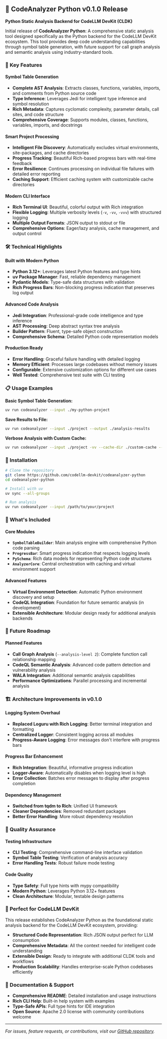 ## 🎉 CodeAnalyzer Python v0.1.0 Release

**Python Static Analysis Backend for CodeLLM DevKit (CLDK)**

Initial release of **CodeAnalyzer Python**: A comprehensive static analysis tool designed specifically as the Python backend for the CodeLLM DevKit ecosystem. This tool provides deep code understanding capabilities through symbol table generation, with future support for call graph analysis and semantic analysis using industry-standard tools.

### 🚀 Key Features

#### **Symbol Table Generation**
- **Complete AST Analysis**: Extracts classes, functions, variables, imports, and comments from Python source code
- **Type Inference**: Leverages Jedi for intelligent type inference and symbol resolution
- **Rich Metadata**: Captures cyclomatic complexity, parameter details, call sites, and code structure
- **Comprehensive Coverage**: Supports modules, classes, functions, variables, imports, and docstrings

#### **Smart Project Processing**
- **Intelligent File Discovery**: Automatically excludes virtual environments, site-packages, and cache directories
- **Progress Tracking**: Beautiful Rich-based progress bars with real-time feedback
- **Error Resilience**: Continues processing on individual file failures with detailed error reporting
- **Caching Support**: Efficient caching system with customizable cache directories

#### **Modern CLI Interface**
- **Rich Terminal UI**: Beautiful, colorful output with Rich integration
- **Flexible Logging**: Multiple verbosity levels (`-v`, `-vv`, `-vvv`) with structured logging
- **Multiple Output Formats**: JSON output to stdout or file
- **Comprehensive Options**: Eager/lazy analysis, cache management, and output control

### 🛠️ Technical Highlights

#### **Built with Modern Python**
- **Python 3.12+**: Leverages latest Python features and type hints
- **uv Package Manager**: Fast, reliable dependency management
- **Pydantic Models**: Type-safe data structures with validation
- **Rich Progress Bars**: Non-blocking progress indication that preserves log output

#### **Advanced Code Analysis**
- **Jedi Integration**: Professional-grade code intelligence and type inference
- **AST Processing**: Deep abstract syntax tree analysis
- **Builder Pattern**: Fluent, type-safe object construction
- **Comprehensive Schema**: Detailed Python code representation models

#### **Production Ready**
- **Error Handling**: Graceful failure handling with detailed logging
- **Memory Efficient**: Processes large codebases without memory issues
- **Configurable**: Extensive customization options for different use cases
- **Well Tested**: Comprehensive test suite with CLI testing

### 📋 Usage Examples

**Basic Symbol Table Generation:**
```bash
uv run codeanalyzer --input ./my-python-project
```

**Save Results to File:**
```bash
uv run codeanalyzer --input ./project --output ./analysis-results
```

**Verbose Analysis with Custom Cache:**
```bash
uv run codeanalyzer --input ./project -vv --cache-dir ./custom-cache --eager
```

### 🔧 Installation

```bash
# Clone the repository
git clone https://github.com/codellm-devkit/codeanalyzer-python
cd codeanalyzer-python

# Install with uv
uv sync --all-groups

# Run analysis
uv run codeanalyzer --input /path/to/your/project
```

### 🎯 What's Included

#### **Core Modules**
- **`SymbolTableBuilder`**: Main analysis engine with comprehensive Python code parsing
- **`ProgressBar`**: Smart progress indication that respects logging levels
- **`PySchema`**: Rich data models for representing Python code structures
- **`AnalyzerCore`**: Central orchestration with caching and virtual environment support

#### **Advanced Features**
- **Virtual Environment Detection**: Automatic Python environment discovery and setup
- **CodeQL Integration**: Foundation for future semantic analysis (in development)
- **Extensible Architecture**: Modular design ready for additional analysis backends

### 🔮 Future Roadmap

#### **Planned Features**
- **Call Graph Analysis** (`--analysis-level 2`): Complete function call relationship mapping
- **CodeQL Semantic Analysis**: Advanced code pattern detection and vulnerability analysis
- **WALA Integration**: Additional semantic analysis capabilities
- **Performance Optimizations**: Parallel processing and incremental analysis

### 🏗️ Architecture Improvements in v0.1.0

#### **Logging System Overhaul**
- **Replaced Loguru with Rich Logging**: Better terminal integration and formatting
- **Centralized Logger**: Consistent logging across all modules
- **Progress-Aware Logging**: Error messages don't interfere with progress bars

#### **Progress Bar Enhancement**
- **Rich Integration**: Beautiful, informative progress indication
- **Logger-Aware**: Automatically disables when logging level is high
- **Error Collection**: Batches error messages to display after progress completion

#### **Dependency Management**
- **Switched from tqdm to Rich**: Unified UI framework
- **Cleaner Dependencies**: Removed redundant packages
- **Better Error Handling**: More robust dependency resolution

### 🧪 Quality Assurance

#### **Testing Infrastructure**
- **CLI Testing**: Comprehensive command-line interface validation
- **Symbol Table Testing**: Verification of analysis accuracy
- **Error Handling Tests**: Robust failure mode testing

#### **Code Quality**
- **Type Safety**: Full type hints with mypy compatibility
- **Modern Python**: Leverages Python 3.12+ features
- **Clean Architecture**: Modular, testable design patterns

### 🎊 Perfect for CodeLLM DevKit

This release establishes CodeAnalyzer Python as the foundational static analysis backend for the CodeLLM DevKit ecosystem, providing:

- **Structured Code Representation**: Rich JSON output perfect for LLM consumption
- **Comprehensive Metadata**: All the context needed for intelligent code understanding
- **Extensible Design**: Ready to integrate with additional CLDK tools and workflows
- **Production Scalability**: Handles enterprise-scale Python codebases efficiently

### 📖 Documentation & Support

- **Comprehensive README**: Detailed installation and usage instructions
- **Rich CLI Help**: Built-in help system with examples
- **Type-Safe APIs**: Full type hints for IDE integration
- **Open Source**: Apache 2.0 license with community contributions welcome

---

*For issues, feature requests, or contributions, visit our [GitHub repository](https://github.com/codellm-devkit/codeanalyzer-python).*